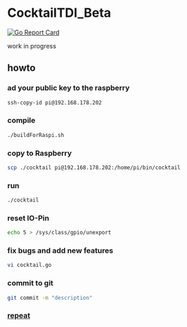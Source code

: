 # CocktailTDI_Beta

[![Go Report Card](https://goreportcard.com/badge/github.com/simonwaldherr/cocktailtdi)](https://goreportcard.com/report/github.com/simonwaldherr/cocktailtdi)  

work in progress

## howto

### ad your public key to the raspberry

```sh
ssh-copy-id pi@192.168.178.202
```

### compile

```sh
./buildForRaspi.sh
```

### copy to Raspberry

```sh
scp ./cocktail pi@192.168.178.202:/home/pi/bin/cocktail
```

### run

```sh
./cocktail
```

### reset IO-Pin

```sh
echo 5 > /sys/class/gpio/unexport
```

### fix bugs and add new features

```sh
vi cocktail.go
```

### commit to git

```sh
git commit -m "description"
```

### [repeat](#compile)

